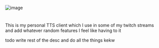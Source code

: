 ![image](https://cdn.discordapp.com/attachments/915012763263316019/960141213107904522/catts_banner.png)

#

This is my personal TTS client which I use in some of my twitch streams and add whatever random features I feel like having to it

todo write rest of the desc and do all the things kekw
